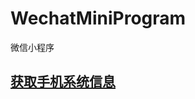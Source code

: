 # WechatMiniProgram
微信小程序

## [获取手机系统信息](./%E8%8E%B7%E5%8F%96%E6%89%8B%E6%9C%BA%E7%B3%BB%E7%BB%9F%E4%BF%A1%E6%81%AF.md)